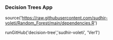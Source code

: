 ### Decision Trees App

source('https://raw.githubusercontent.com/sudhir-voleti/Random_Forest/main/dependencies.R')

runGitHub('decision-tree','sudhir-voleti', 'Ver1')
